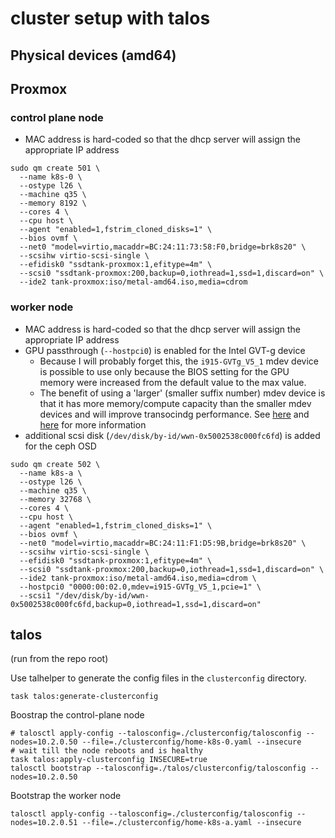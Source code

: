 # cluster setup with talos

## Physical devices (amd64)

## Proxmox

### control plane node

* MAC address is hard-coded so that the dhcp server will assign the appropriate IP address

```shell
sudo qm create 501 \
  --name k8s-0 \
  --ostype l26 \
  --machine q35 \
  --memory 8192 \
  --cores 4 \
  --cpu host \
  --agent "enabled=1,fstrim_cloned_disks=1" \
  --bios ovmf \
  --net0 "model=virtio,macaddr=BC:24:11:73:58:F0,bridge=brk8s20" \
  --scsihw virtio-scsi-single \
  --efidisk0 "ssdtank-proxmox:1,efitype=4m" \
  --scsi0 "ssdtank-proxmox:200,backup=0,iothread=1,ssd=1,discard=on" \
  --ide2 tank-proxmox:iso/metal-amd64.iso,media=cdrom
```

### worker node

* MAC address is hard-coded so that the dhcp server will assign the appropriate IP address
* GPU passthrough (`--hostpci0`) is enabled for the Intel GVT-g device
  * Because I will probably forget this, the `i915-GVTg_V5_1` mdev device is possible to use only because the BIOS setting for the GPU memory were increased from the default value to the max value.
  * The benefit of using a 'larger' (smaller suffix number) mdev device is that it has more memory/compute capacity than the smaller mdev devices and will improve transocindg performance. See [here](https://blog.ktz.me/why-i-stopped-using-intel-gvt-g-on-proxmox/) and [here](https://github.com/intel/gvt-linux/wiki/GVTg_Setup_Guide#53-create-vgpu-kvmgt-only) for more information
* additional scsi disk (`/dev/disk/by-id/wwn-0x5002538c000fc6fd`) is added for the ceph OSD

```shell
sudo qm create 502 \
  --name k8s-a \
  --ostype l26 \
  --machine q35 \
  --memory 32768 \
  --cores 4 \
  --cpu host \
  --agent "enabled=1,fstrim_cloned_disks=1" \
  --bios ovmf \
  --net0 "model=virtio,macaddr=BC:24:11:F1:D5:9B,bridge=brk8s20" \
  --scsihw virtio-scsi-single \
  --efidisk0 "ssdtank-proxmox:1,efitype=4m" \
  --scsi0 "ssdtank-proxmox:200,backup=0,iothread=1,ssd=1,discard=on" \
  --ide2 tank-proxmox:iso/metal-amd64.iso,media=cdrom \
  --hostpci0 "0000:00:02.0,mdev=i915-GVTg_V5_1,pcie=1" \
  --scsi1 "/dev/disk/by-id/wwn-0x5002538c000fc6fd,backup=0,iothread=1,ssd=1,discard=on"
```

## talos

(run from the repo root)

Use talhelper to generate the config files in the `clusterconfig` directory.

```shell
task talos:generate-clusterconfig
```

Boostrap the control-plane node

```shell
# talosctl apply-config --talosconfig=./clusterconfig/talosconfig --nodes=10.2.0.50 --file=./clusterconfig/home-k8s-0.yaml --insecure
# wait till the node reboots and is healthy
task talos:apply-clusterconfig INSECURE=true
talosctl bootstrap --talosconfig=./talos/clusterconfig/talosconfig --nodes=10.2.0.50
```

Bootstrap the worker node

```shell
talosctl apply-config --talosconfig=./clusterconfig/talosconfig --nodes=10.2.0.51 --file=./clusterconfig/home-k8s-a.yaml --insecure
```
